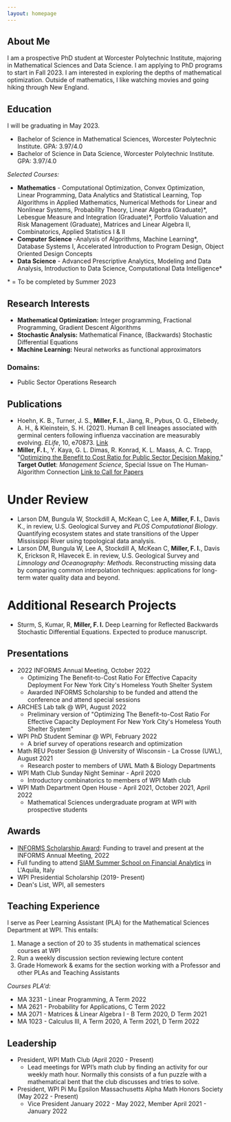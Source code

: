 ```yaml
---
layout: homepage
---
```


## About Me

I am a prospective PhD student at Worcester Polytechnic Institute, majoring in Mathematical Sciences and Data Science. I am applying to PhD programs to start in Fall 2023. I am interested in exploring the depths of mathematical optimization. Outside of mathematics, I like watching movies and going hiking through New England.

## Education
I will be graduating in May 2023.
- Bachelor of Science in Mathematical Sciences, Worcester Polytechnic Institute. GPA: 3.97/4.0
- Bachelor of Science in Data Science, Worcester Polytechnic Institute. GPA: 3.97/4.0

*Selected Courses:*
- **Mathematics** - Computational Optimization, Convex Optimization, Linear Programming, Data Analytics and Statistical Learning, Top Algorithms in Applied Mathematics, Numerical Methods for Linear and Nonlinear Systems, Probability Theory,  Linear Algebra (Graduate)\*, Lebesgue Measure and Integration (Graduate)\*, Portfolio Valuation and Risk Management (Graduate), Matrices and Linear Algebra II, Combinatorics, Applied Statistics I & II
- **Computer Science** -Analysis of Algorithms, Machine Learning\*, Database Systems I, Accelerated Introduction to Program Design, Object Oriented Design Concepts
- **Data Science** -  Advanced Prescriptive Analytics, Modeling and Data Analysis, Introduction to Data Science, Computational Data Intelligence\*

\* = To be completed by Summer 2023

## Research Interests

- **Mathematical Optimization:** Integer programming, Fractional Programming, Gradient Descent Algorithms
- **Stochastic Analysis:** Mathematical Finance, (Backwards) Stochastic Differential Equations
- **Machine Learning:** Neural networks as functional approximators

### Domains: 
- Public Sector Operations Research

## Publications
- Hoehn, K. B., Turner, J. S., **Miller, F. I.**, Jiang, R., Pybus, O. G., Ellebedy, A. H., & Kleinstein, S. H. (2021). Human B cell lineages associated with germinal centers following influenza vaccination are measurably evolving. *ELife*, 10, e70873. [Link](https://doi.org/10.7554/eLife.70873)
- **Miller, F. I.**, Y. Kaya, G. L. Dimas, R. Konrad, K. L. Maass, A. C. Trapp, "[Optimizing the Benefit to Cost Ratio for Public Sector Decision Making](https://arxiv.org/abs/2212.04534)," **Target Outlet**: *Management Science*, Special Issue on The Human-Algorithm Connection [Link to Call for Papers](https://pubsonline.informs.org/page/mnsc/calls-for-papers)

# Under Review
- Larson DM, Bungula W, Stockdill A, McKean C, Lee A, **Miller, F. I.**, Davis K., in review, U.S. Geological Survey and *PLOS Computational Biology*. Quantifying ecosystem states and state transitions of the Upper Mississippi River using topological data analysis.  
- Larson DM, Bungula W, Lee A, Stockdill A, McKean C, **Miller, F. I.**, Davis K, Erickson R, Hlavecek E. in review, U.S. Geological Survey and *Limnology and Oceanography: Methods*. Reconstructing missing data by comparing common interpolation techniques: applications for long-term water quality data and beyond.  

# Additional Research Projects

- Sturm, S, Kumar, R, **Miller, F. I.** Deep Learning for Reflected Backwards Stochastic Differential Equations. Expected to produce manuscript.

## Presentations

- 2022 INFORMS Annual Meeting, October 2022
	- Optimizing The Benefit-to-Cost Ratio For Effective Capacity Deployment For New York City's Homeless Youth Shelter System
	- Awarded INFORMS Scholarship to be funded and attend the conference and attend special sessions
- ARCHES Lab talk @ WPI, August 2022
	- Preliminary version of "Optimizing The Benefit-to-Cost Ratio For Effective Capacity Deployment For New York City's Homeless Youth Shelter System"
- WPI PhD Student Seminar @ WPI, February 2022
	- A brief survey of operations research and optimization
- Math REU Poster Session @ University of Wisconsin - La Crosse (UWL), August 2021
	- Research poster to members of UWL Math & Biology Departments
- WPI Math Club Sunday Night Seminar - April 2020
	- Introductory combinatorics to members of WPI Math club
- WPI Math Department Open House - April 2021, October 2021, April 2022
	- Mathematical Sciences undergraduate program at WPI with prospective students

## Awards

- [INFORMS Scholarship Award](https://www.informs.org/Recognizing-Excellence/Scholarships/INFORMS-Scholarship): Funding to travel and present at the INFORMS Annual Meeting, 2022
- Full funding to attend [SIAM Summer School on Financial Analytics](https://siam2022.gssi.it/) in L'Aquila, Italy
- WPI Presidential Scholarship (2019- Present)
- Dean's List, WPI, all semesters

## Teaching Experience
I serve as Peer Learning Assistant (PLA) for the Mathematical Sciences Department at WPI. This entails:
1. Manage a section of 20 to 35 students in mathematical sciences courses at WPI
2. Run a weekly discussion section reviewing lecture content
3. Grade Homework & exams for the section working with a Professor and other PLAs and Teaching Assistants

*Courses PLA'd:*
- MA 3231 - Linear Programming, A Term 2022
- MA 2621 - Probability for Applications, C Term 2022
- MA 2071 - Matrices & Linear Algebra I - B Term 2020, D Term 2021
- MA 1023 - Calculus III, A Term 2020, A Term 2021, D Term 2022


## Leadership
- President, WPI Math Club (April 2020 - Present)
	- Lead meetings for WPI’s math club by finding an activity for our weekly math hour. Normally this consists of a fun puzzle with a mathematical bent that the club discusses and tries to solve.
- President, WPI Pi Mu Epsilon Massachusetts Alpha Math Honors Society (May 2022 - Present)
	 - Vice President January 2022 - May 2022, Member April 2021 - January 2022
